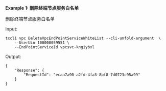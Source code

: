 **Example 1: 删除终端节点服务白名单**

删除终端节点服务白名单

Input: 

```
tccli vpc DeleteVpcEndPointServiceWhiteList --cli-unfold-argument  \
    --UserUin 100000059551 \
    --EndPointServiceId vpcsvc-kngiybxl
```

Output: 
```
{
    "Response": {
        "RequestId": "ecaa7a90-a2fd-4fa3-8bf8-7d0723c95a99"
    }
}
```

